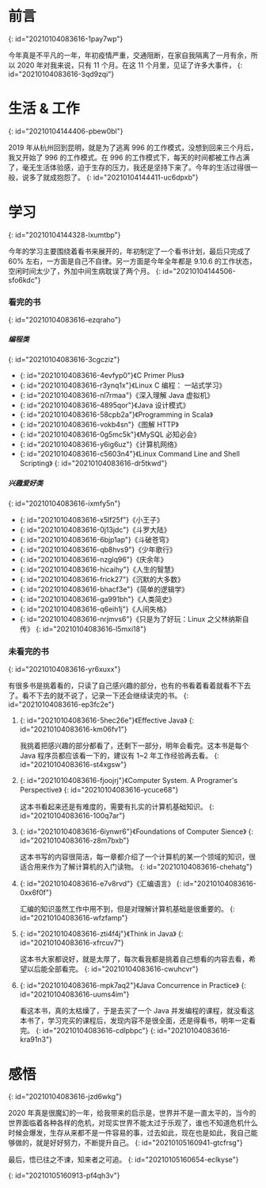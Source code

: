 # 前言
{: id="20210104083616-1pay7wp"}

今年真是不平凡的一年，年初疫情严重，交通阻断，在家自我隔离了一月有余，所以 2020 年对我来说，只有 11 个月。在这 11 个月里，见证了许多大事件，
{: id="20210104083616-3qd9zqi"}

# 生活 & 工作
{: id="20210104144406-pbew0bl"}

2019 年从杭州回到昆明，就是为了逃离 996 的工作模式，没想到回来三个月后，我又开始了 996 的工作模式。在 996 的工作模式下，每天的时间都被工作占满了，毫无生活体验感，迫于生存的压力，我还是坚持下来了。今年的生活过得很一般，说多了就成抱怨了。
{: id="20210104144411-uc6dpxb"}

# 学习
{: id="20210104144328-lxumtbp"}

今年的学习主要围绕着看书来展开的，年初制定了一个看书计划，最后只完成了 60% 左右，一方面是自己不自律。另一方面是今年全年都是 9.10.6 的工作状态，空闲时间太少了，外加中间生病耽误了两个月。
{: id="20210104144506-sfo6kdc"}

### 看完的书
{: id="20210104083616-ezqraho"}

##### 编程类
{: id="20210104083616-3cgcziz"}

- {: id="20210104083616-4evfyp0"}《C Primer Plus》
- {: id="20210104083616-r3ynq1x"}《Linux C 编程： 一站式学习》
- {: id="20210104083616-nl7rmaa"}《深入理解 Java 虚拟机》
- {: id="20210104083616-4895qor"}《Java 设计模式》
- {: id="20210104083616-58cpb2a"}《Programming in Scala》
- {: id="20210104083616-vokb4sn"}《图解 HTTP》
- {: id="20210104083616-0g5mc5k"}《MySQL 必知必会》
- {: id="20210104083616-y6ig6uz"}《计算机网络》
- {: id="20210104083616-c5603n4"}《Linux Command Line and Shell Scripting》
{: id="20210104083616-dr5tkwd"}

##### 兴趣爱好类
{: id="20210104083616-ixmfy5n"}

- {: id="20210104083616-x5lf25f"}《小王子》
- {: id="20210104083616-0j13jdc"}《斗罗大陆》
- {: id="20210104083616-6bjp1ap"}《斗破苍穹》
- {: id="20210104083616-qb8hvs9"}《少年歌行》
- {: id="20210104083616-nzglq96"}《庆余年》
- {: id="20210104083616-hicaihy"}《人生的智慧》
- {: id="20210104083616-frick27"}《沉默的大多数》
- {: id="20210104083616-bhacf3e"}《简单的逻辑学》
- {: id="20210104083616-ga991bh"}《人类简史》
- {: id="20210104083616-q6eih1j"}《人间失格》
- {: id="20210104083616-nrjmvs6"}《只是为了好玩：Linux 之父林纳斯自传》
{: id="20210104083616-l5mxi18"}

### 未看完的书
{: id="20210104083616-yr6xuxx"}

有很多书是挑着看的，只读了自己感兴趣的部分，也有的书看着看着就看不下去了。看不下去的就不说了，记录一下还会继续读完的书。
{: id="20210104083616-ep3fc2e"}

1. {: id="20210104083616-5hec26e"}《Effective Java》
   {: id="20210104083616-km06fv1"}

   我挑着把感兴趣的部分都看了，还剩下一部分，明年会看完。这本书是每个 Java 程序员都应该看一下的，建议有 1~2 年工作经验再去看。
   {: id="20210104083616-st4xgsw"}
2. {: id="20210104083616-fjoojrj"}《Computer System. A Programer's Perspective》
   {: id="20210104083616-ycuce68"}

   这本书看起来还是有难度的，需要有扎实的计算机基础知识。
   {: id="20210104083616-100q7ar"}
3. {: id="20210104083616-6iynwr6"}《Foundations of Computer Sience》
   {: id="20210104083616-z8m7bxb"}

   这本书写的内容很简洁，每一章都介绍了一个计算机的某一个领域的知识，很适合用来作为了解计算机的入门读物。
   {: id="20210104083616-chehatg"}
4. {: id="20210104083616-e7v8rvd"}《汇编语言》
   {: id="20210104083616-0xx6f0f"}

   汇编的知识虽然工作中用不到，但是对理解计算机基础是很重要的。
   {: id="20210104083616-wfzfamp"}
5. {: id="20210104083616-zti4f4j"}《Think in Java》
   {: id="20210104083616-xfrcuv7"}

   这本书大家都说好，就是太厚了，每次看我都是挑着自己想看的内容去看，希望以后能全部看完。
   {: id="20210104083616-cwuhcvr"}
6. {: id="20210104083616-mpk7aq2"}《Java Concurrence in Practice》
   {: id="20210104083616-uums4im"}

   看这本书，真的太枯燥了，于是去买了一个 Java 并发编程的课程，就没看这本书了，学习完买的课程后，发现内容不是很全面，还是得看书，明年一定看完。
   {: id="20210104083616-cdlpbpc"}
{: id="20210104083616-kra91n3"}

# 感悟
{: id="20210104083616-jzd6wkg"}

2020 年真是很魔幻的一年，给我带来的启示是，世界并不是一直太平的，当今的世界面临着各种各样的危机，对现实世界不能太过于乐观了，谁也不知道危机什么时候会爆发，生存从来都不是一件容易的事，过去如此，现在也是如此，我自己能够做的，就是好好努力，不断提升自己。
{: id="20210105160941-gtcfrsg"}

最后，悟已往之不谏，知来者之可追。
{: id="20210105160654-eclkyse"}

{: id="20210105160913-pf4qh3v"}

